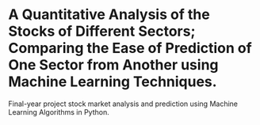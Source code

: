 # A Quantitative Analysis of the Stocks of Different Sectors; Comparing the Ease of Prediction of One Sector from Another using Machine Learning Techniques.
Final-year project stock market analysis and prediction using Machine Learning Algorithms in Python. 
